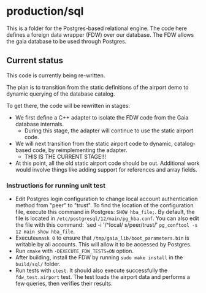 # production/sql
This is a folder for the Postgres-based relational engine. The code here defines a foreign data wrapper (FDW) over our database. The FDW allows the gaia database to be used through Postgres.

## Current status

This code is currently being re-written.

The plan is to transition from the static definitions of the airport demo to dynamic querying of the database catalog.

To get there, the code will be rewritten in stages:

* We first define a C++ adapter to isolate the FDW code from the Gaia database internals.
  * During this stage, the adapter will continue to use the static airport code.
* We will next transition from the static airport code to dynamic, catalog-based code, by reimplementing the adapter.
  * THIS IS THE CURRENT STAGE!!!
* At this point, all the old static airport code should be out. Additional work would involve things like adding support for references and array fields.

### Instructions for running unit test

* Edit Postgres login configuration to change local account authentication method from "peer" to "trust". To find the location of the configuration file, execute this command in Postgres: `SHOW hba_file;`. By default, the file is located in `/etc/postgresql/12/main/pg_hba.conf`. You can also edit the file with this command: `sed -i '/^local/ s/peer/trust/' ``pg_conftool -s 12 main show hba_file``.
* Execute`umask 0` to ensure that `/tmp/gaia_lib/boot_parameters.bin` is writable by all accounts. This will allow it to be accessed by Postgres.
* Run `cmake` with `-DEXECUTE_FDW_TESTS=ON` option.
* After building, install the FDW by running `sudo make install` in the `build/sql/` folder.
* Run tests with `ctest`. It should also execute successfully the `fdw_test.airport` test. The test loads the airport data and performs a few queries, then verifies their results.
